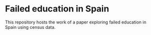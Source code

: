 # Failed education in Spain

This repository hosts the work of a paper exploring failed education in Spain using census data.
